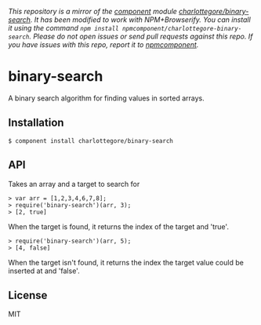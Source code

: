 *This repository is a mirror of the [component](http://component.io) module [charlottegore/binary-search](http://github.com/charlottegore/binary-search). It has been modified to work with NPM+Browserify. You can install it using the command `npm install npmcomponent/charlottegore-binary-search`. Please do not open issues or send pull requests against this repo. If you have issues with this repo, report it to [npmcomponent](https://github.com/airportyh/npmcomponent).*
# binary-search

  A binary search algorithm for finding values in sorted arrays.

## Installation

    $ component install charlottegore/binary-search

## API

  Takes an array and a target to search for

    > var arr = [1,2,3,4,6,7,8];
    > require('binary-search')(arr, 3);
    > [2, true]
    
  When the target is found, it returns the index of the target and 'true'.  
  
    > require('binary-search')(arr, 5);
    > [4, false]
    
  When the target isn't found, it returns the index the target value could be inserted at and 'false'.
    

## License

  MIT
